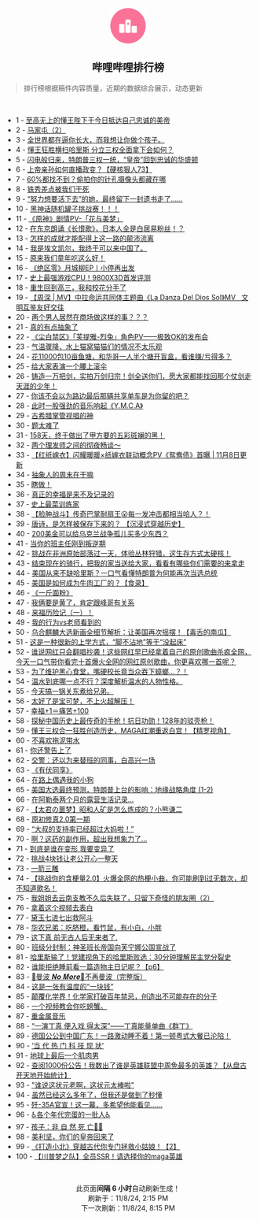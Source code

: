 <div align="center">
    <img src="./assets/icon_rank.png" alt="logo" />
    <h2>哔哩哔哩排行榜</h>
</div>

> 排行榜根据稿件内容质量，近期的数据综合展示，动态更新

<br />

<ul><li><span>1 - <a href=https://www.bilibili.com/BV19PDGYxEqX>至高无上的懂王陛下于今日抵达自己忠诚的美帝</a></span></li><li><span>2 - <a href=https://www.bilibili.com/BV12dDhYYEDC>马家屯（2）</a></span></li><li><span>3 - <a href=https://www.bilibili.com/BV13iDLYwEiu>全世界都在逼你长大，而我想让你做个孩子。</a></span></li><li><span>4 - <a href=https://www.bilibili.com/BV1BBDGYAEcF>懂王狂胜横扫哈里斯&nbsp;分立三权全面拿下会如何？</a></span></li><li><span>5 - <a href=https://www.bilibili.com/BV16zD5YgE5C>闪电般归来，特朗普三权一统，“皇帝”回到忠诚的华盛顿</a></span></li><li><span>6 - <a href=https://www.bilibili.com/BV12nDGYyESt>上帝亲孙如何直播政变？【硬核狠人73】</a></span></li><li><span>7 - <a href=https://www.bilibili.com/BV1nQD3YvEod>60%都找不到？偷拍你的针孔摄像头都藏在哪</a></span></li><li><span>8 - <a href=https://www.bilibili.com/BV1Q1DhYgEmo>铁秀差点被我们干死</a></span></li><li><span>9 - <a href=https://www.bilibili.com/BV1cED4YVEyt>“努力想要活下去”的她，最终留下一封遗书走了……</a></span></li><li><span>10 - <a href=https://www.bilibili.com/BV1DADMY6ELT>黑神话随机罐子挑战赛！！！</a></span></li><li><span>11 - <a href=https://www.bilibili.com/BV14CDmY2Ei3>《原神》剧情PV-「花与美梦」</a></span></li><li><span>12 - <a href=https://www.bilibili.com/BV18fD5Y4EfQ>在东京朗诵《长恨歌》，日本人全是白居易粉丝！？</a></span></li><li><span>13 - <a href=https://www.bilibili.com/BV13WDTYME5u>怎样的成就才能配得上这一路的颠沛流离</a></span></li><li><span>14 - <a href=https://www.bilibili.com/BV1rxDgYYE5X>我是埃文凯尔，我终于可以来中国了。</a></span></li><li><span>15 - <a href=https://www.bilibili.com/BV1KjDhYcE8N>原来我们童年吃这么好！</a></span></li><li><span>16 - <a href=https://www.bilibili.com/BV14zD3YCE1s>《绝区零》月城柳EP丨小停再出发</a></span></li><li><span>17 - <a href=https://www.bilibili.com/BV1fwDjYVEKo>史上最强游戏CPU！9800X3D首发评测</a></span></li><li><span>18 - <a href=https://www.bilibili.com/BV1ZUD8Y7E6P>重生回到高三，我和校花分手了</a></span></li><li><span>19 - <a href=https://www.bilibili.com/BV1ooDuYpEtm>【周深&nbsp;|&nbsp;MV】中拉命运共同体主题曲《La&nbsp;Danza&nbsp;Del&nbsp;Dios&nbsp;Sol》MV&nbsp;&nbsp;&nbsp;文明互鉴友好交往</a></span></li><li><span>20 - <a href=https://www.bilibili.com/BV1wmD3YMErQ>两个男人居然在商场做这样的事？？？</a></span></li><li><span>21 - <a href=https://www.bilibili.com/BV1oiDhYjEMq>真的有点抽象了</a></span></li><li><span>22 - <a href=https://www.bilibili.com/BV1KBD3Y5Etg>《尘白禁区》「芙提雅-烈兔」角色PV——极致OK的发布会</a></span></li><li><span>23 - <a href=https://www.bilibili.com/BV16hDgYFEzg>气温骤降，水上猫窝猫猫们的情况不太乐观</a></span></li><li><span>24 - <a href=https://www.bilibili.com/BV1dCDGYfE66>花11000包10亩鱼塘，和华哥一人半个塘开盲盒，看谁赚/亏得多？</a></span></li><li><span>25 - <a href=https://www.bilibili.com/BV1ofD1YoEWF>给大家表演一个腰上滚伞</a></span></li><li><span>26 - <a href=https://www.bilibili.com/BV1JLDwYTEzt>铸造一万把剑，实拍万剑归宗！剑全送你们，愿大家都能找回那个仗剑走天涯的少年！</a></span></li><li><span>27 - <a href=https://www.bilibili.com/BV1ZBDGYAEtM>你该不会以为路边最后那辆共享单车是为你留的吧？</a></span></li><li><span>28 - <a href=https://www.bilibili.com/BV1reD5YCEi3>此时一股强劲的音乐响起《Y.M.C.A》</a></span></li><li><span>29 - <a href=https://www.bilibili.com/BV1fnDsYAEwY>古希腊掌管视唱的神</a></span></li><li><span>30 - <a href=https://www.bilibili.com/BV1jXD8Y2EK7>题太难了</a></span></li><li><span>31 - <a href=https://www.bilibili.com/BV1PqDTYbEma>158天，终于做出了甲方要的五彩斑斓的黑！</a></span></li><li><span>32 - <a href=https://www.bilibili.com/BV1K1DVY7E4C>两个理发师之间的彻夜畅谈～</a></span></li><li><span>33 - <a href=https://www.bilibili.com/BV1vkDHYHEhV>【红纸嫁衣】闪耀暖暖×纸嫁衣联动概念PV《鸳鸯债》首曝&nbsp;|&nbsp;11月8日更新</a></span></li><li><span>34 - <a href=https://www.bilibili.com/BV1Y9SkY6Exs>抽象人的周末在干嘛</a></span></li><li><span>35 - <a href=https://www.bilibili.com/BV1fZDVYMEG6>瞎做！</a></span></li><li><span>36 - <a href=https://www.bilibili.com/BV1N3DbYdE3v>真正的幸福是来不及记录的</a></span></li><li><span>37 - <a href=https://www.bilibili.com/BV17pDVYAETC>史上最菜训练家</a></span></li><li><span>38 - <a href=https://www.bilibili.com/BV1nbDHYcEKU>【脸肿战斗】传奇巴掌耐扇王😮每一发冲击都相当哈人？！</a></span></li><li><span>39 - <a href=https://www.bilibili.com/BV1SUDhYMEaX>唐诗，是怎样被保存下来的？&nbsp;【沉浸式穿越历史】</a></span></li><li><span>40 - <a href=https://www.bilibili.com/BV1NcDaYcETU>200美金可以给乌克兰战争孤儿买多少东西？</a></span></li><li><span>41 - <a href=https://www.bilibili.com/BV1ReDhYmE9R>当你的班主任刚到叛逆期</a></span></li><li><span>42 - <a href=https://www.bilibili.com/BV1ziDWYPEgj>挑战在非洲原始部落过一天，体验丛林狩猎，这生存方式太硬核！</a></span></li><li><span>43 - <a href=https://www.bilibili.com/BV1oXD8Y2Enf>结束现在的骑行，把我的家当送给大家，看看有哪些你们需要的来拿走</a></span></li><li><span>44 - <a href=https://www.bilibili.com/BV1NyD3YgE3Q>美国从来不缺哈里斯？一口气看懂特朗普为何能再次当选总统</a></span></li><li><span>45 - <a href=https://www.bilibili.com/BV1WqD8YoEvr>美国是如何成为牛肉工厂的？【食录】</a></span></li><li><span>46 - <a href=https://www.bilibili.com/BV14UDKYwEdy>《一斤面粉》</a></span></li><li><span>47 - <a href=https://www.bilibili.com/BV1mRDhYPE4r>我俩要是黄了，肯定跟峰哥有关系</a></span></li><li><span>48 - <a href=https://www.bilibili.com/BV1GwDhY6E9k>来福历险记（一）！</a></span></li><li><span>49 - <a href=https://www.bilibili.com/BV12dDhYYEcw>我的行为vs老师看到的</a></span></li><li><span>50 - <a href=https://www.bilibili.com/BV1RZDuYQEHF>乌合麒麟大选新画全细节解析：让美国再次摇摆！【毒舌的南瓜】</a></span></li><li><span>51 - <a href=https://www.bilibili.com/BV1LZD8YVENY>这是一种很新的上学方式，“脚不沾地”等于“没起床”</a></span></li><li><span>52 - <a href=https://www.bilibili.com/BV1jSDNYkEt4>谁说网红只会翻唱抄袭！这些网红早已经拿着自己的原创歌曲杀疯全网，今天一口气带你看完十首爆火全网的网红原创歌曲，你更喜欢哪一首呢？</a></span></li><li><span>53 - <a href=https://www.bilibili.com/BV1hnSdY6E2E>为了维护黑心食堂，嘴硬校长竟当众吞下蟑螂…？！</a></span></li><li><span>54 - <a href=https://www.bilibili.com/BV12QDbYtEod>温水到底哪一点不行？深度解析温水的人物性格。</a></span></li><li><span>55 - <a href=https://www.bilibili.com/BV1GFDbYNEQo>今天搞一锅关东煮给兄弟。</a></span></li><li><span>56 - <a href=https://www.bilibili.com/BV1cUD3YqEhj>太好了是宝可梦，不上火超解压！</a></span></li><li><span>57 - <a href=https://www.bilibili.com/BV1JYDWYKE2d>幸福+1＝痛苦+100</a></span></li><li><span>58 - <a href=https://www.bilibili.com/BV1fHD4YgEa6>探秘中国历史上最传奇的手枪！抗日功勋！128年的驳壳枪！</a></span></li><li><span>59 - <a href=https://www.bilibili.com/BV1TiD3Y1Eui>懂王三权合一狂胜创造历史，MAGA红潮重返白宫！【精罗视角】</a></span></li><li><span>60 - <a href=https://www.bilibili.com/BV1WpSmYTEh7>不喜欢拖泥带水</a></span></li><li><span>61 - <a href=https://www.bilibili.com/BV1n1D8YpE4k>你还警告上了</a></span></li><li><span>62 - <a href=https://www.bilibili.com/BV1VtDsYbERX>交警：还以为来替班的同事，白高兴一场</a></span></li><li><span>63 - <a href=https://www.bilibili.com/BV1KBD3Y5ERq>《有伏同享》</a></span></li><li><span>64 - <a href=https://www.bilibili.com/BV1bWDtYZE91>在路上偶遇我的小狗</a></span></li><li><span>65 - <a href=https://www.bilibili.com/BV1P7DhY8Eii>美国大选最终预测，特朗普上台的影响：地缘战略角度&nbsp;(1-2)</a></span></li><li><span>66 - <a href=https://www.bilibili.com/BV1xbSdYNEfU>在阿勒泰两个月的露营生活记录…</a></span></li><li><span>67 - <a href=https://www.bilibili.com/BV1pzD8YxERz>【太君の噩梦】昭和人矿是怎么炼成的？小熊谦二</a></span></li><li><span>68 - <a href=https://www.bilibili.com/BV1nVDpYcEM4>原初修真2.0第一期</a></span></li><li><span>69 - <a href=https://www.bilibili.com/BV13eDmYXEtZ>“大叔的支持率已经超过大妈啦！”</a></span></li><li><span>70 - <a href=https://www.bilibili.com/BV1TVDhYAEPF>啊？这药的副作用，超出我想象力了...</a></span></li><li><span>71 - <a href=https://www.bilibili.com/BV1mNDKYhEHD>到底是谁在变形&nbsp;我要变异了</a></span></li><li><span>72 - <a href=https://www.bilibili.com/BV1m8D8YaEkJ>挑战4块钱让老公开心一整天</a></span></li><li><span>73 - <a href=https://www.bilibili.com/BV1sNDsY5ERq>一箭三雕</a></span></li><li><span>74 - <a href=https://www.bilibili.com/BV1ysS6YQEma>【挑战你的含梗量2.0】火爆全网的热梗小曲，你可能刷到过无数次，却不知道歌名！</a></span></li><li><span>75 - <a href=https://www.bilibili.com/BV1y1DpYMEBK>我姐姐去云南支教不久后失联了，只留下奇怪的朋友圈（2）</a></span></li><li><span>76 - <a href=https://www.bilibili.com/BV177DpYtE56>拿着这个视频去表白</a></span></li><li><span>77 - <a href=https://www.bilibili.com/BV1vCD2YoEWs>黛玉七进七出救阿斗</a></span></li><li><span>78 - <a href=https://www.bilibili.com/BV154DsYFEqj>华农兄弟：吃脐橙，看竹鼠，有小白，小胖</a></span></li><li><span>79 - <a href=https://www.bilibili.com/BV1U5DGYUEov>这下真&nbsp;前无古人后无来者了.</a></span></li><li><span>80 - <a href=https://www.bilibili.com/BV1CLDKY9EUs>班级分封制：神圣班长帝国向芙宁娜公国宣战了</a></span></li><li><span>81 - <a href=https://www.bilibili.com/BV1FRD3YYEPB>哈里斯输了！党建视角下的哈里斯败选：30分钟理解民主党分裂史</a></span></li><li><span>82 - <a href=https://www.bilibili.com/BV1wTDpYNEgW>谁能拒绝睡前看一篇造物主日记呢？【p6】</a></span></li><li><span>83 - <a href=https://www.bilibili.com/BV1G2SmYDEFq>🎵曼波&nbsp;𝑵𝒐&nbsp;𝑴𝒐𝒓𝒆🎵不再曼波（完整版）</a></span></li><li><span>84 - <a href=https://www.bilibili.com/BV1LkDHYHEA8>这是一张有温度的“一块钱”</a></span></li><li><span>85 - <a href=https://www.bilibili.com/BV1P1D3YzEWZ>颠覆化学界！化学家打破百年禁忌，创造出不可能存在的分子</a></span></li><li><span>86 - <a href=https://www.bilibili.com/BV1CWDHYeEEx>一个视频教会你吃螃蟹。</a></span></li><li><span>87 - <a href=https://www.bilibili.com/BV1BySkY2EaW>重金属音乐</a></span></li><li><span>88 - <a href=https://www.bilibili.com/BV1Y7SWYpERP>“一演丁真&nbsp;便入戏&nbsp;得太深”——丁真能量单曲《群丁》</a></span></li><li><span>89 - <a href=https://www.bilibili.com/BV1wBDTYZERP>德国公公到中国广东！一路激动睡不着！第一顿粤式大餐已沦陷！</a></span></li><li><span>90 - <a href=https://www.bilibili.com/BV1RHDpY9Eps>‘当&nbsp;代&nbsp;热&nbsp;门&nbsp;科&nbsp;技&nbsp;现&nbsp;状’</a></span></li><li><span>91 - <a href=https://www.bilibili.com/BV1aSDWYsEFc>地球上最后一个肌肉男</a></span></li><li><span>92 - <a href=https://www.bilibili.com/BV1SBSXYhEL6>查阅1000份公告！我数出了谁是英雄联盟中周免最多的英雄？【从盘古开天地开始统计】</a></span></li><li><span>93 - <a href=https://www.bilibili.com/BV1r7DKYpEGn>&quot;谁说这状元老啊，这状元太棒啦&quot;</a></span></li><li><span>94 - <a href=https://www.bilibili.com/BV1QJDNYAEJp>虽然已经这么多年了，但我还是做到了秒懂</a></span></li><li><span>95 - <a href=https://www.bilibili.com/BV1U1DbYaE6K>歼-35A官宣！这一幕，多希望他能看见……</a></span></li><li><span>96 - <a href=https://www.bilibili.com/BV16WDbYmEQN>♿️各个年代完蛋的一批人♿️</a></span></li><li><span>97 - <a href=https://www.bilibili.com/BV1ECDxYTEEQ>孩子：非&nbsp;自&nbsp;然&nbsp;死&nbsp;亡🥵💦</a></span></li><li><span>98 - <a href=https://www.bilibili.com/BV1dMDjYuEY5>美利坚，你们的皇帝回来了</a></span></li><li><span>99 - <a href=https://www.bilibili.com/BV1WmD3YME3W>《打造小北》穿越古代你专门拯救小姑娘！【2】</a></span></li><li><span>100 - <a href=https://www.bilibili.com/BV1MoS7YaEQj>【川普梦之队】全员SSR！请选择你的maga英雄</a></span></li></ul>

<br />

<p align=center>此页面<strong>间隔 6 小时</strong>自动刷新生成！<br>刷新于：11/8/24, 2:15 PM<br>下一次刷新：11/8/24, 8:15 PM</p>